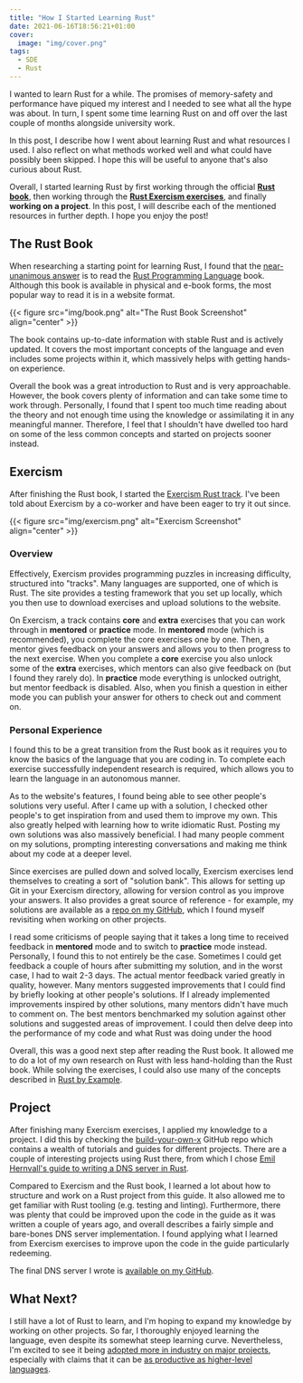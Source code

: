 ```yaml
---
title: "How I Started Learning Rust"
date: 2021-06-16T18:56:21+01:00
cover:
  image: "img/cover.png"
tags:
  - SDE
  - Rust
---
```


I wanted to learn Rust for a while. The promises of memory-safety and performance have piqued my interest and I needed to see what all the hype was about. In turn, I spent some time learning Rust on and off over the last couple of months alongside university work.

In this post, I describe how I went about learning Rust and what resources I used. I also reflect on what methods worked well and what could have possibly been skipped. I hope this will be useful to anyone that's also curious about Rust.

Overall, I started learning Rust by first working through the official [**Rust book**](https://doc.rust-lang.org/book/), then working through the [**Rust Exercism exercises**](https://exercism.io/my/tracks/rust), and finally **working on a project**. In this post, I will describe each of the mentioned resources in further depth. I hope you enjoy the post!

## The Rust Book

When researching a starting point for learning Rust, I found that the [near-unanimous answer](https://www.reddit.com/r/rust/comments/en3wjg/best_way_to_start_learning_rust/) is to read the [Rust Programming Language](https://doc.rust-lang.org/book/) book. Although this book is available in physical and e-book forms, the most popular way to read it is in a website format.

{{< figure src="img/book.png" alt="The Rust Book Screenshot" align="center" >}}

The book contains up-to-date information with stable Rust and is actively updated. It covers the most important concepts of the language and even includes some projects within it, which massively helps with getting hands-on experience.

Overall the book was a great introduction to Rust and is very approachable. However, the book covers plenty of information and can take some time to work through. Personally, I found that I spent too much time reading about the theory and not enough time using the knowledge or assimilating it in any meaningful manner. Therefore, I feel that I shouldn't have dwelled too hard on some of the less common concepts and started on projects sooner instead.

## Exercism

After finishing the Rust book, I started the [Exercism Rust track](https://exercism.io/my/tracks/rust). I've been told about Exercism by a co-worker and have been eager to try it out since.

{{< figure src="img/exercism.png" alt="Exercism Screenshot" align="center" >}}

### Overview

Effectively, Exercism provides programming puzzles in increasing difficulty, structured into "tracks". Many languages are supported, one of which is Rust. The site provides a testing framework that you set up locally, which you then use to download exercises and upload solutions to the website.

On Exercism, a track contains **core** and **extra** exercises that you can work through in **mentored** or **practice** mode. In **mentored** mode (which is recommended), you complete the core exercises one by one. Then, a mentor gives feedback on your answers and allows you to then progress to the next exercise. When you complete a **core** exercise you also unlock some of the **extra** exercises, which mentors can also give feedback on (but I found they rarely do). In **practice** mode everything is unlocked outright, but mentor feedback is disabled. Also, when you finish a question in either mode you can publish your answer for others to check out and comment on.

### Personal Experience

I found this to be a great transition from the Rust book as it requires you to know the basics of the language that you are coding in. To complete each exercise successfully independent research is required, which allows you to learn the language in an autonomous manner.

As to the website's features, I found being able to see other people's solutions very useful. After I came up with a solution, I checked other people's to get inspiration from and used them to improve my own. This also greatly helped with learning how to write idiomatic Rust. Posting my own solutions was also massively beneficial. I had many people comment on my solutions, prompting interesting conversations and making me think about my code at a deeper level.

Since exercises are pulled down and solved locally, Exercism exercises lend themselves to creating a sort of "solution bank". This allows for setting up Git in your Exercism directory, allowing for version control as you improve your answers. It also provides a great source of reference - for example, my solutions are available as a [repo on my GitHub](https://github.com/dominikrys/rust-exercism), which I found myself revisiting when working on other projects.

I read some criticisms of people saying that it takes a long time to received feedback in **mentored** mode and to switch to **practice** mode instead. Personally, I found this to not entirely be the case. Sometimes I could get feedback a couple of hours after submitting my solution, and in the worst case, I had to wait 2-3 days. The actual mentor feedback varied greatly in quality, however. Many mentors suggested improvements that I could find by briefly looking at other people's solutions. If I already implemented improvements inspired by other solutions, many mentors didn't have much to comment on. The best mentors benchmarked my solution against other solutions and suggested areas of improvement. I could then delve deep into the performance of my code and what Rust was doing under the hood

Overall, this was a good next step after reading the Rust book. It allowed me to do a lot of my own research on Rust with less hand-holding than the Rust book. While solving the exercises, I could also use many of the concepts described in [Rust by Example](https://doc.rust-lang.org/rust-by-example/).

## Project

After finishing many Exercism exercises, I applied my knowledge to a project. I did this by checking the [build-your-own-x](https://github.com/danistefanovic/build-your-own-x) GitHub repo which contains a wealth of tutorials and guides for different projects. There are a couple of interesting projects using Rust there, from which I chose [Emil Hernvall's guide to writing a DNS server in Rust](https://github.com/EmilHernvall/dnsguide/blob/master/README.md).

Compared to Exercism and the Rust book, I learned a lot about how to structure and work on a Rust project from this guide. It also allowed me to get familiar with Rust tooling (e.g. testing and linting). Furthermore, there was plenty that could be improved upon the code in the guide as it was written a couple of years ago, and overall describes a fairly simple and bare-bones DNS server implementation. I found applying what I learned from Exercism exercises to improve upon the code in the guide particularly redeeming.

The final DNS server I wrote is [available on my GitHub](https://github.com/dominikrys/iris).

## What Next?

I still have a lot of Rust to learn, and I'm hoping to expand my knowledge by working on other projects. So far, I thoroughly enjoyed learning the language, even despite its somewhat steep learning curve. Nevertheless, I'm excited to see it being [adopted more in industry on major projects](https://www.zdnet.com/article/google-backs-effort-to-bring-rust-to-the-linux-kernel/), especially with claims that it can be [as productive as higher-level languages](https://ferrous-systems.com/blog/rust-as-productive-as-kotlin/).
